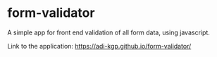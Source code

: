 # form-validator

A simple app for front end validation of all form data, using javascript.

Link to the application: https://adi-kgp.github.io/form-validator/
